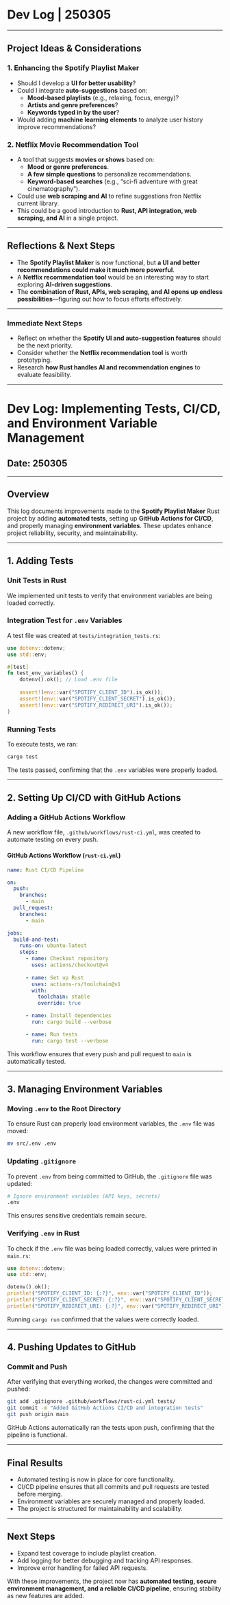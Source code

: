 # **Dev Log | 250305** 
---

## **Project Ideas & Considerations**  

### **1. Enhancing the Spotify Playlist Maker**  
- Should I develop a **UI for better usability**?  
- Could I integrate **auto-suggestions** based on:  
  - **Mood-based playlists** (e.g., relaxing, focus, energy)?  
  - **Artists and genre preferences**?  
  - **Keywords typed in by the user**?  
- Would adding **machine learning elements** to analyze user history improve recommendations?  

### **2. Netflix Movie Recommendation Tool**  
- A tool that suggests **movies or shows** based on:  
  - **Mood or genre preferences**.  
  - **A few simple questions** to personalize recommendations.  
  - **Keyword-based searches** (e.g., “sci-fi adventure with great cinematography”).  
- Could use **web scraping and AI** to refine suggestions fron Netflix current library.  
- This could be a good introduction to **Rust, API integration, web scraping, and AI** in a single project.  

---

## **Reflections & Next Steps**  
- The **Spotify Playlist Maker** is now functional, but **a UI and better recommendations could make it much more powerful**.  
- A **Netflix recommendation tool** would be an interesting way to start exploring **AI-driven suggestions**.  
- The **combination of Rust, APIs, web scraping, and AI opens up endless possibilities**—figuring out how to focus efforts effectively.  

---

### **Immediate Next Steps**  
- Reflect on whether the **Spotify UI and auto-suggestion features** should be the next priority.  
- Consider whether the **Netflix recommendation tool** is worth prototyping.  
- Research **how Rust handles AI and recommendation engines** to evaluate feasibility.  

---

# **Dev Log: Implementing Tests, CI/CD, and Environment Variable Management**  
## **Date: 250305**  

---

## **Overview**  
This log documents improvements made to the **Spotify Playlist Maker** Rust project by adding **automated tests**, setting up **GitHub Actions for CI/CD**, and properly managing **environment variables**. These updates enhance project reliability, security, and maintainability.  

---

## **1. Adding Tests**  

### **Unit Tests in Rust**  
We implemented unit tests to verify that environment variables are being loaded correctly.  

### **Integration Test for `.env` Variables**  
A test file was created at `tests/integration_tests.rs`:  

```rust
use dotenv::dotenv;
use std::env;

#[test]
fn test_env_variables() {
    dotenv().ok(); // Load .env file
    
    assert!(env::var("SPOTIFY_CLIENT_ID").is_ok());
    assert!(env::var("SPOTIFY_CLIENT_SECRET").is_ok());
    assert!(env::var("SPOTIFY_REDIRECT_URI").is_ok());
}
```  

### **Running Tests**  
To execute tests, we ran:  
```sh
cargo test
```  
The tests passed, confirming that the `.env` variables were properly loaded.  

---

## **2. Setting Up CI/CD with GitHub Actions**  

### **Adding a GitHub Actions Workflow**  
A new workflow file, `.github/workflows/rust-ci.yml`, was created to automate testing on every push.  

#### **GitHub Actions Workflow (`rust-ci.yml`)**  

```yaml
name: Rust CI/CD Pipeline

on:
  push:
    branches:
      - main
  pull_request:
    branches:
      - main

jobs:
  build-and-test:
    runs-on: ubuntu-latest
    steps:
      - name: Checkout repository
        uses: actions/checkout@v4
      
      - name: Set up Rust
        uses: actions-rs/toolchain@v1
        with:
          toolchain: stable
          override: true

      - name: Install dependencies
        run: cargo build --verbose

      - name: Run tests
        run: cargo test --verbose
```  

This workflow ensures that every push and pull request to `main` is automatically tested.  

---

## **3. Managing Environment Variables**  

### **Moving `.env` to the Root Directory**  
To ensure Rust can properly load environment variables, the `.env` file was moved:  
```sh
mv src/.env .env
```  

### **Updating `.gitignore`**  
To prevent `.env` from being committed to GitHub, the `.gitignore` file was updated:  
```sh
# Ignore environment variables (API keys, secrets)
.env
```  
This ensures sensitive credentials remain secure.  

### **Verifying `.env` in Rust**  
To check if the `.env` file was being loaded correctly, values were printed in `main.rs`:  

```rust
use dotenv::dotenv;
use std::env;

dotenv().ok();
println!("SPOTIFY_CLIENT_ID: {:?}", env::var("SPOTIFY_CLIENT_ID"));
println!("SPOTIFY_CLIENT_SECRET: {:?}", env::var("SPOTIFY_CLIENT_SECRET"));
println!("SPOTIFY_REDIRECT_URI: {:?}", env::var("SPOTIFY_REDIRECT_URI"));
```  

Running `cargo run` confirmed that the values were correctly loaded.  

---

## **4. Pushing Updates to GitHub**  

### **Commit and Push**  
After verifying that everything worked, the changes were committed and pushed:  
```sh
git add .gitignore .github/workflows/rust-ci.yml tests/
git commit -m "Added GitHub Actions CI/CD and integration tests"
git push origin main
```  
GitHub Actions automatically ran the tests upon push, confirming that the pipeline is functional.  

---

## **Final Results**  

- Automated testing is now in place for core functionality.  
- CI/CD pipeline ensures that all commits and pull requests are tested before merging.  
- Environment variables are securely managed and properly loaded.  
- The project is structured for maintainability and scalability.  

---

## **Next Steps**  

- Expand test coverage to include playlist creation.  
- Add logging for better debugging and tracking API responses.  
- Improve error handling for failed API requests.  

With these improvements, the project now has **automated testing, secure environment management, and a reliable CI/CD pipeline**, ensuring stability as new features are added.  
